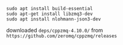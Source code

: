 ```shell
sudo apt install build-essential
sudo apt-get install libzmq3-dev
sudo apt install nlohmann-json3-dev
```

downloaded `deps/cppzmq-4.10.0/` from `https://github.com/zeromq/cppzmq/releases`
